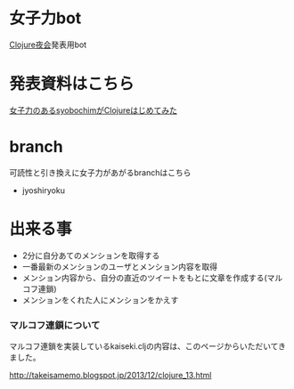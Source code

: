 # 女子力bot

[Clojure夜会](http://01e8c979c4e57f83dd63bf3d4a.doorkeeper.jp/events/14626)発表用bot  

# 発表資料はこちら

[女子力のあるsyobochimがClojureはじめてみた](http://syobochim.github.io/LT/20141010_Clojure%E5%A4%9C%E4%BC%9A/#/)

# branch

可読性と引き換えに女子力があがるbranchはこちら

- jyoshiryoku


# 出来る事

- 2分に自分あてのメンションを取得する
- 一番最新のメンションのユーザとメンション内容を取得
- メンション内容から、自分の直近のツイートをもとに文章を作成する(マルコフ連鎖) 
- メンションをくれた人にメンションをかえす


### マルコフ連鎖について

マルコフ連鎖を実装しているkaiseki.cljの内容は、このページからいただいてきました。  

http://takeisamemo.blogspot.jp/2013/12/clojure_13.html
